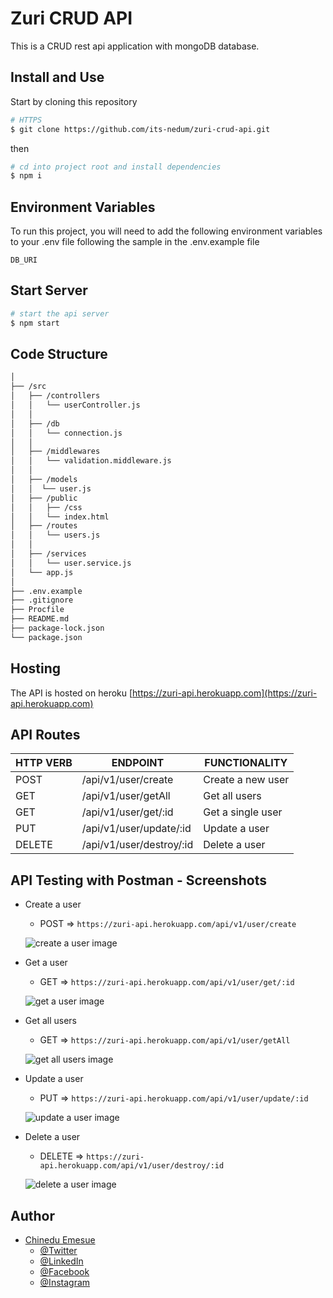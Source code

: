 # Zuri CRUD API

This is a CRUD rest api application with mongoDB database.

## Install and Use

Start by cloning this repository

```sh
# HTTPS
$ git clone https://github.com/its-nedum/zuri-crud-api.git
```

then

```sh
# cd into project root and install dependencies
$ npm i
```

## Environment Variables

To run this project, you will need to add the following environment variables to your .env file following the sample in the .env.example file

`DB_URI`

## Start Server

```sh
# start the api server
$ npm start
```

## Code Structure

```bash
│
├── /src
│   ├── /controllers
│   │   └── userController.js
│   │
│   ├── /db
│   │   └── connection.js
│   │
│   ├── /middlewares
│   │   └── validation.middleware.js
│   │
│   ├── /models
│   │  └── user.js
│   ├── /public
│   │   ├── /css
│   │   └── index.html
│   ├── /routes
│   │   └── users.js
│   │
│   ├── /services
│   │   └── user.service.js  
│   └── app.js
│
├── .env.example
├── .gitignore
├── Procfile
├── README.md
├── package-lock.json
└── package.json
```
## Hosting

The API is hosted on heroku [https://zuri-api.herokuapp.com](https://zuri-api.herokuapp.com)

## API Routes

<table>
	<thead>
		<th>HTTP VERB</th>
		<th>ENDPOINT</th>
		<th>FUNCTIONALITY</th>
	</thead>
    <tbody>
        <tr>
            <td>POST</td>
            <td>/api/v1/user/create</td>
            <td>Create a new user</td>
        </tr>
        <tr>
            <td>GET</td>
            <td>/api/v1/user/getAll</td>
            <td>Get all users</td>
        </tr>
        <tr>
            <td>GET</td>
            <td>/api/v1/user/get/:id</td>
            <td>Get a single user</td>
        </tr>
        <tr>
            <td>PUT</td>
            <td>/api/v1/user/update/:id</td>
            <td>Update a user</td>
        </tr>
        <tr>
            <td>DELETE</td>
            <td>/api/v1/user/destroy/:id</td>
            <td>Delete a user</td>
        </tr>
    </tbody>
</table>

## API Testing with Postman - Screenshots
- Create a user 
    - POST => `https://zuri-api.herokuapp.com/api/v1/user/create`

    ![create a user image](https://res.cloudinary.com/its-nedum/image/upload/v1620495414/zuri/create_a_user_jkqa3a.png)

- Get a user
    - GET => `https://zuri-api.herokuapp.com/api/v1/user/get/:id`

    ![get a user image](https://res.cloudinary.com/its-nedum/image/upload/v1620495414/zuri/get_a_user_ix6kd0.png)

- Get all users
    - GET => `https://zuri-api.herokuapp.com/api/v1/user/getAll`

    ![get all users image](https://res.cloudinary.com/its-nedum/image/upload/v1620495459/zuri/get_all_user_ls24v8.png)

- Update a user
    - PUT => `https://zuri-api.herokuapp.com/api/v1/user/update/:id`

    ![update a user image](https://res.cloudinary.com/its-nedum/image/upload/v1620495414/zuri/update_a_user_g1go2o.png)

- Delete a user
    - DELETE => `https://zuri-api.herokuapp.com/api/v1/user/destroy/:id`
    
    ![delete a user image](https://res.cloudinary.com/its-nedum/image/upload/v1620495414/zuri/delete_a_user_lzqp2w.png)


## Author

- [Chinedu Emesue](https://www.github.com/its-nedum)
    - [@Twitter](https://www.twitter.com/its_nedum)
    - [@LinkedIn](https://www.linkedin.com/in/chinedu-emesue)
    - [@Facebook](https://www.facebook.com/itsnedum)
    - [@Instagram](https://www.instagram.com/its_nedum)

  